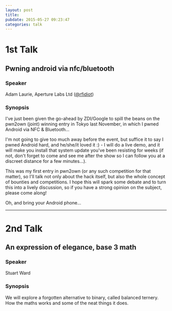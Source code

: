 ```yaml
---
layout: post
title:  
pubdate: 2015-05-27 09:23:47
categories: talk
---
```


# 1st Talk

## Pwning android via nfc/bluetooth

### Speaker

Adam Laurie, Aperture Labs Ltd ([@rfidiot](http://twitter.com/rfidiot))

### Synopsis

I've just been given the go-ahead by ZDI/Google to spill the beans on the
pwn2own (joint) winning entry in Tokyo last November, in which I pwned Android
via NFC & Bluetooth...

I'm not going to give too much away before the event, but suffice it to
say I pwned Android hard, and he/she/it loved it :) - I will do a live
demo, and it will make you install that system update you've been
resisting for weeks (if not, don't forget to come and see me after the
show so I can follow you at a discreet distance for a few minutes...).

This was my first entry in pwn2own (or any such competition for that
matter), so I'll talk not only about the hack itself, but also the whole
concept of bounties and competitions. I hope this will spark some debate
and to turn this into a lively discussion, so if you have a strong
opinion on the subject, please come along!

Oh, and bring your Android phone...

<hr>

# 2nd Talk

## An expression of elegance, base 3 math

### Speaker

Stuart Ward

### Synopsis

We will explore a forgotten alternative to binary, called balanced ternery.
How the maths works and some of the neat things it does.
